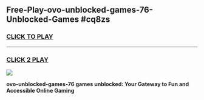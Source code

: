 
## Free-Play-ovo-unblocked-games-76-Unblocked-Games #cq8zs
<h3>
<a href="https://news.freeplayer.one?title=ovo-unblocked-games-76&ref=8M">CLICK TO PLAY</a></h3>
<hr>

<h3>
<a href="https://news.freeplayer.one?title=ovo-unblocked-games-76&ref=8M">CLICK 2 PLAY</a>
  
</h3>

<a href="https://news.freeplayer.one?title=ovo-unblocked-games-76&ref=8M"><img src="https://clearcache.store/games.png"></a>


**ovo-unblocked-games-76 games unblocked: Your Gateway to Fun and Accessible Online Gaming**
